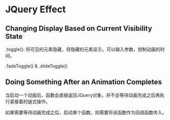 # JQuery Effect

## Changing Display Based on Current Visibility State

.toggle(): 将可见的元素隐藏，将隐藏的元素显示。可以输入参数，控制动画的时间。

.fadeToggle() & .slideToggle()

## Doing Something After an Animation Completes

当启动一个动画后，函数会直接返回JQuery对象，并不会等待动画完成之后再执行紧接着的链式操作。

如果需要等待动画完成之后，启动某个函数。则需要将该函数作为回调函数传入。